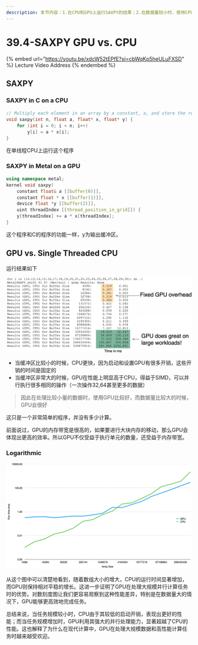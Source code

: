 ```yaml
---
description: 本节内容：1.在CPU和GPU上运行SAXPY的结果；2.在数据量较小时，使用CPU更快，但是数据量很大时，GPU更快
---
```


# 39.4-SAXPY GPU vs. CPU

{% embed url="https://youtu.be/xdcW52tEPfE?si=cbWqKp5heULuFXSD" %}
Lecture Video Address
{% endembed %}

## SAXPY

### SAXPY in C on a CPU

```c
// Multiply each element in an array by a constant, a, and store the result
void saxpy(int n, float a, float* x, float* y) {
	for (int i = 0; i < n; i++)
		y[i] = a * x[i];
}
```

在单线程CPU上运行这个程序

### SAXPY in Metal on a GPU

```c++
using namespace metal;
kernel void saxpy(
	constant float& a [[buffer(0)]],
	constant float * x [[buffer(1)]],
    device float *y [[buffer(2)]],
    uint threadIndex [[thread_position_in_grid]]) {
    y[threadIndex] += a * x[threadIndex];
}
```

这个程序和C的程序的功能一样，y为输出缓冲区。

## GPU vs. Single Threaded CPU

运行结果如下

![SAXPY在不同Buffer大小的CPU和GPU的运行时间，第一列为CPU时间，第二列为GPU时间](.image/image-20240708223206634.png)

- 当缓冲区比较小的时候，CPU更快，因为启动和设置GPU有很多开销，这些开销的时间是固定的
- 当缓冲区非常大的时候，GPU在性能上明显高于CPU，得益于SIMD，可以并行执行很多相同的操作（一次操作32,64甚至更多的数据）

> 因此在处理比较小量的数据时，使用GPU比较好，而数据量比较大的时候，GPU会很好

这只是一个非常简单的程序，并没有多少计算。

前面说过，GPU的内存带宽是很高的，如果要进行大块内存的移动，那么GPU会体现出更高的效率。所以GPU不仅受益于执行单元的数量，还受益于内存带宽。

### Logarithmic

![CPU和GPU执行时间随数组增大的变化，y是对数刻度](.image/image-20240708223259221.png)

从这个图中可以清楚地看到，随着数组大小的增大，CPU的运行时间显著增加，而GPU则保持相对平稳的增长。这进一步证明了GPU在处理大规模并行计算任务时的优势。对数刻度图让我们更容易观察到这种性能差异，特别是在数据量大的情况下，GPU能够更高效地完成任务。

总结来说，当任务规模较小时，CPU由于其较低的启动开销，表现出更好的性能；而当任务规模增加时，GPU利用其强大的并行处理能力，显著超越了CPU的性能。这也解释了为什么在现代计算中，GPU在处理大规模数据和高性能计算任务时越来越受欢迎。
